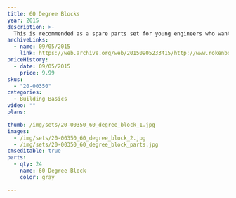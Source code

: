 ```yaml
---
title: 60 Degree Blocks
year: 2015
description: >-
  This is recommended as a spare parts set for young engineers who want to add more dimension to their systems. Typically used to replace lost or broken pieces.
archiveLinks:
  - name: 09/05/2015
    link: https://web.archive.org/web/20150905233415/http://www.rokenbok.com/shop/spare-parts/60-degree-blocks
priceHistory:
  - date: 09/05/2015
    price: 9.99
skus:
  - "20-00350"
categories: 
  - Building Basics
video: ""
plans:

thumb: /img/sets/20-00350_60_degree_block_1.jpg
images:
  - /img/sets/20-00350_60_degree_block_2.jpg
  - /img/sets/20-00350_60_degree_block_parts.jpg
cmseditable: true
parts:
  - qty: 24
    name: 60 Degree Block
    color: gray

---
```

